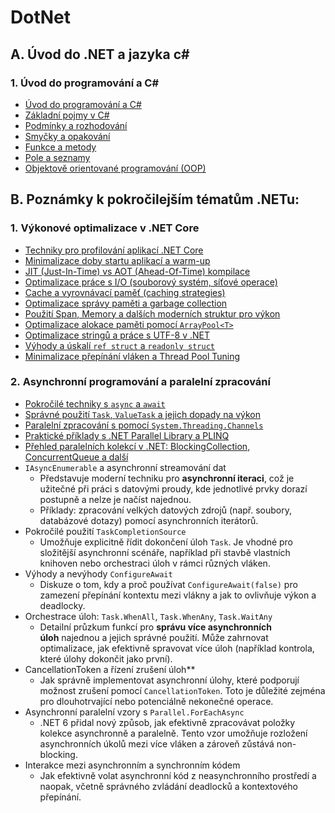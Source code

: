 # DotNet

## A. Úvod do .NET a jazyka c#

### **1\. Úvod do programování a C#**

-   [Úvod do programování a C#](1/Intro.md)
-   [Základní pojmy v C#](1/Concepts.md)
-   [Podmínky a rozhodování](1/Conditions.md)
-   [Smyčky a opakování](1/Repeating.md)
-   [Funkce a metody](1/Methods.md)
-   [Pole a seznamy](1/Lists.md)
-   [Objektově orientované programování (OOP)](1/OOP.md)

## B. Poznámky k pokročilejším tématům .NETu:

### 1\. **Výkonové optimalizace v .NET Core**

-   [Techniky pro profilování aplikací .NET Core](2/Profilovani_aplikaci.md)
-   [Minimalizace doby startu aplikací a warm-up](2/Minimalizace_doby_startu_aplikace.md)
-   [JIT (Just-In-Time) vs AOT (Ahead-Of-Time) kompilace](2/JIT_AOT.md)
-   [Optimalizace práce s I/O (souborový systém, síťové operace)](2/Optimalizace_IO.md)
-   [Cache a vyrovnávací paměť (caching strategies)](2/Cache.md)
-   [Optimalizace správy paměti a garbage collection](2/Sprava_pameti.md)
-   [Použití Span<T>, Memory<T> a dalších moderních struktur pro výkon](2/Span_Memory.md)
-   [Optimalizace alokace paměti pomocí `ArrayPool<T>`](2/ArrayPool.md)
-   [Optimalizace stringů a práce s UTF-8 v .NET](2/Stringy_utf8.md)
-   [Výhody a úskalí `ref struct` a `readonly struct`](2/Struct.md)
-   [Minimalizace přepínání vláken a Thread Pool Tuning](2/Prepinani_vlaken.md)
      
### 2\. **Asynchronní programování a paralelní zpracování**

-   [Pokročilé techniky s `async` a `await`](2/Async_await.md)
-   [Správné použití `Task`, `ValueTask` a jejich dopady na výkon](2/Task_ValueTask.md)
-   [Paralelní zpracování s pomocí `System.Threading.Channels`](2/Paralelni_zpracovani_Channels.md)
-   [Praktické příklady s .NET Parallel Library a PLINQ](2/TPL_PLINQ.md)
-   [Přehled paralelních kolekcí v .NET: BlockingCollection, ConcurrentQueue a další](2/Paralelni_kolekce.md)
-   `IAsyncEnumerable` a asynchronní streamování dat
    -   Představuje moderní techniku pro **asynchronní iteraci**, což je užitečné při práci s datovými proudy, kde jednotlivé prvky dorazí postupně a nelze je načíst najednou.
    -   Příklady: zpracování velkých datových zdrojů (např. soubory, databázové dotazy) pomocí asynchronních iterátorů.
-   Pokročilé použití `TaskCompletionSource`
    -   Umožňuje explicitně řídit dokončení úloh `Task`. Je vhodné pro složitější asynchronní scénáře, například při stavbě vlastních knihoven nebo orchestraci úloh v rámci různých vláken.
-   Výhody a nevýhody `ConfigureAwait`
    -   Diskuze o tom, kdy a proč používat `ConfigureAwait(false)` pro zamezení přepínání kontextu mezi vlákny a jak to ovlivňuje výkon a deadlocky.
-   Orchestrace úloh: `Task.WhenAll`, `Task.WhenAny`, `Task.WaitAny`
    -   Detailní průzkum funkcí pro **správu více asynchronních úloh** najednou a jejich správné použití. Může zahrnovat optimalizace, jak efektivně spravovat více úloh (například kontrola, které úlohy dokončit jako první).
-   CancellationToken a řízení zrušení úloh**
    -   Jak správně implementovat asynchronní úlohy, které podporují možnost zrušení pomocí `CancellationToken`. Toto je důležité zejména pro dlouhotrvající nebo potenciálně nekonečné operace.
-   Asynchronní paralelní vzory s `Parallel.ForEachAsync`
    -   .NET 6 přidal nový způsob, jak efektivně zpracovávat položky kolekce asynchronně a paralelně. Tento vzor umožňuje rozložení asynchronních úkolů mezi více vláken a zároveň zůstává non-blocking.
-   Interakce mezi asynchronním a synchronním kódem
    -   Jak efektivně volat asynchronní kód z neasynchronního prostředí a naopak, včetně správného zvládání deadlocků a kontextového přepínání.

